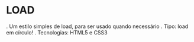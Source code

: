 # LOAD
  . Um estilo simples de load, para ser usado quando necessário
  . Tipo: load em círculo!
  . Tecnologias: HTML5 e CSS3
